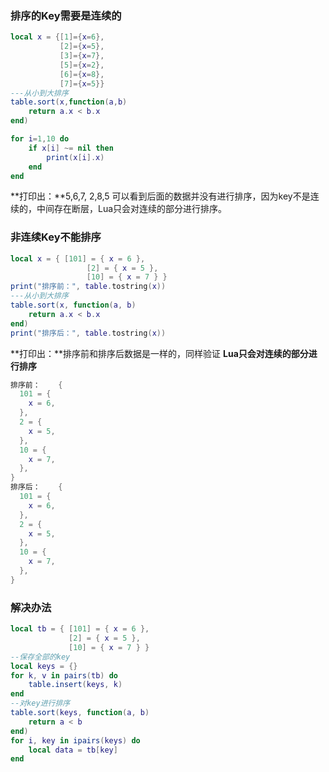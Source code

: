 ### 排序的Key需要是连续的

```lua
local x = {[1]={x=6},
           [2]={x=5},
           [3]={x=7},
           [5]={x=2},
           [6]={x=8},
           [7]={x=5}}
---从小到大排序
table.sort(x,function(a,b)
    return a.x < b.x
end)

for i=1,10 do
    if x[i] ~= nil then 
        print(x[i].x)
    end
end

```

**打印出：**5,6,7,     2,8,5
可以看到后面的数据并没有进行排序，因为key不是连续的，中间存在断层，Lua只会对连续的部分进行排序。



### 非连续Key不能排序

```lua
local x = { [101] = { x = 6 },
                 [2] = { x = 5 },
                 [10] = { x = 7 } }
print("排序前：", table.tostring(x))
---从小到大排序
table.sort(x, function(a, b)
    return a.x < b.x
end)
print("排序后：", table.tostring(x))
```

**打印出：**排序前和排序后数据是一样的，同样验证 **Lua只会对连续的部分进行排序**

```lua
排序前：	{
  101 = {
    x = 6,
  },
  2 = {
    x = 5,
  },
  10 = {
    x = 7,
  },
}
排序后：	{
  101 = {
    x = 6,
  },
  2 = {
    x = 5,
  },
  10 = {
    x = 7,
  },
}

```

### 解决办法

```lua
local tb = { [101] = { x = 6 },
             [2] = { x = 5 },
             [10] = { x = 7 } }
--保存全部的key
local keys = {}
for k, v in pairs(tb) do
    table.insert(keys, k)
end
--对key进行排序
table.sort(keys, function(a, b)
    return a < b
end)
for i, key in ipairs(keys) do
    local data = tb[key]
end
```



